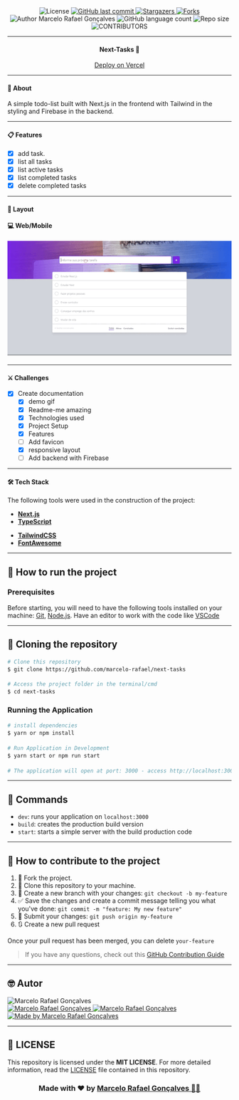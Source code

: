 <div align="center">
  <!-- LICENSE -->
  <img alt="License" src="https://img.shields.io/badge/license-MIT-5965e0?style=for-the-badge&labelColor=5A5A5A&color=0077B5">
<!-- LAST COMMIT -->
<a href="https://github.com/marcelo-rafael/next-tasks/commits/master">
    <img alt="GitHub last commit" src="https://img.shields.io/github/last-commit/marcelo-rafael/next-tasks?style=for-the-badge&label=last%20commit:&labelColor=5A5A5A&color=0077B5">
  </a>
<!-- STARS -->
  <a href="https://github.com/marcelo-rafael/next-tasks/stargazers/master">
    <img alt="Stargazers" src="https://img.shields.io/github/stars/marcelo-rafael/next-tasks?style=for-the-badge&label=stars&labelColor=5A5A5A&color=0077B5&logo=github">
  </a>
  <!-- FORKS -->
  <a href="https://github.com/marcelo-rafael/next-tasks/forks/master">
    <img alt="Forks" src="https://img.shields.io/github/forks/marcelo-rafael/next-tasks?style=for-the-badge&label=forks&labelColor=5A5A5A&color=0077B5&logo=github">
  </a>
  <!-- AUTHOR -->
  <img alt="Author Marcelo Rafael Gonçalves" src="https://img.shields.io/badge/author-Marcelo%20Rafael-informational?style=for-the-badge&labelColor=5A5A5A&color=0077B5">
  <!-- LANGUAGES -->
   <img alt="GitHub language count" src="https://img.shields.io/github/languages/count/marcelo-rafael/next-tasks?style=for-the-badge&labelColor=5A5A5A&color=0077B5">
  <!-- REPO SIZE -->
  <img alt="Repo size" src="https://img.shields.io/github/repo-size/marcelo-rafael/next-tasks?style=for-the-badge&labelColor=5A5A5A&color=0077B5">
  <!-- CONTRIBUTORS -->
 <img alt="CONTRIBUTORS" src="https://img.shields.io/github/contributors/marcelo-rafael/next-tasks?style=for-the-badge&labelColor=5A5A5A&color=0077B5">
</div>

---

<h4 align="center">
 Next-Tasks 🚀
</h4>

<p align="center"><a href="https://simple-next-crud.vercel.app/">Deploy on Vercel</a></p>

---

#### 🚀 About

A simple todo-list built with Next.js in the frontend with Tailwind in the styling and Firebase in the backend.

---

#### 📋 Features

  - [x] add task.
  - [x] list all tasks
  - [x] list active tasks
  - [x] list completed tasks
  - [x] delete completed tasks

---

#### 🎨 Layout

#### 💻  Web/Mobile

<h4 align="center">
  <img alt="next-crud" title="next-crud" src="./public/images/task.gif" width="700px" />
</h4>  

---

#### ⚔️ Challenges
- [x] Create documentation
  - [x] demo gif
  - [x] Readme-me amazing
  - [x] Technologies used
  - [x] Project Setup
  - [x] Features
  - [ ] Add favicon
  - [x] responsive layout
  - [ ] Add backend with Firebase

---

#### 🛠️ Tech Stack

The following tools were used in the construction of the project:

- **[Next.js](https://nextjs.org/)**
- **[TypeScript](https://www.typescriptlang.org/)**
<!-- - **[Firebase Firestore](https://firebase.google.com/)**
- **[Firebase](https://firebase.google.com/)** -->
- **[TailwindCSS](https://tailwindcss.com/)**
- **[FontAwesome](https://fontawesome.com/v5.15/how-to-use/on-the-web/using-with/react)**

---

## 🚀 How to run the project

### Prerequisites

Before starting, you will need to have the following tools installed on your machine:
[Git](https://git-scm.com), [Node.js](https://nodejs.org/en/).
Have an editor to work with the code like [VSCode](https://code.visualstudio.com/)

---

## 👯 Cloning the repository

```bash
# Clone this repository
$ git clone https://github.com/marcelo-rafael/next-tasks

# Access the project folder in the terminal/cmd
$ cd next-tasks

```

### Running the Application

```bash
# install dependencies
$ yarn or npm install

# Run Application in Development
$ yarn start or npm run start

# The application will open at port: 3000 - access http://localhost:3000
```
<!-- 
#### 📁 Configuração .ENV


```bash
# Add the .env.local file and environment variables as shown

# FIREBASE

NEXT_PUBLIC_FIREBASE_API_KEY=
NEXT_PUBLIC_FIREBASE_AUTH_DOMAIN=
NEXT_PUBLIC_FIREBASE_PROJECT_ID=

``` -->

---

## 🔎 Commands

- `dev`: runs your application on `localhost:3000`
- `build`: creates the production build version
- `start`: starts a simple server with the build production code

---

<!--
### 💾 Comandos Úteis

```bash
#Criação de um componente completo com (index.tsx / stories.tsx / styles.ts / test.tsx)
$ yarn generate ComponentName

#Rodar o Storybook
$ yarn storybook

#Rodar os testes
$ yarn test

```
-->

<!--

```
# MONGODB
MONGODB_URI=

# API URLS
BASE_URL=


```

-->

## 💪 How to contribute to the project

1. 🍴 Fork the project.
2. 👯 Clone this repository to your machine.
3. 🎋 Create a new branch with your changes: `git checkout -b my-feature`
4. ✅ Save the changes and create a commit message telling you what you've done: `git commit -m "feature: My new feature"`
5. 📌 Submit your changes: `git push origin my-feature`
6. 🔃 Create a new pull request

Once your pull request has been merged, you can delete `your-feature`

> If you have any questions, check out this [GitHub Contribution Guide](https://github.com/firstcontributions/first-contributions)

---

## 🤓 Autor

<img src="https://avatars0.githubusercontent.com/u/29902777?s=460&u=61d43667f33a45eb000a2af216e4abeb2d4a6717&v=4" width="100px" alt="Marcelo Rafael Gonçalves"/>
<div>
<a href="mailto:marcelo.rafael.goncalves@gmail.com">
      <img alt="Marcelo Rafael Gonçalves" src="https://img.shields.io/badge/-gmail-0077B5?style=for-the-badge&logo=gmail&logoColor=white" />
   </a>
<a href="https://www.linkedin.com/in/marcelo-rafael-gonçalves/">
      <img alt="Marcelo Rafael Gonçalves" src="https://img.shields.io/badge/-linkedin-0077B5?style=for-the-badge&logo=Linkedin&logoColor=white" />
   </a>
<a href="https://github.com/marcelo-rafael">
  <img alt="Made by Marcelo Rafael Gonçalves" src="https://img.shields.io/badge/-Github-0077B5?style=for-the-badge&logo=Github&logoColor=white&link=https://github.com/marcelo-rafael" />
  </a>
</div>

---

## 📝 LICENSE

This repository is licensed under the **MIT LICENSE**. For more detailed information, read the [LICENSE](./LICENSE) file contained in this repository.

<h3 align="center">
Made with ❤️ by <a href="https://www.linkedin.com/in/marcelo-rafael-goncalves/">Marcelo Rafael Gonçalves 💜🚀</a>
</h3>

